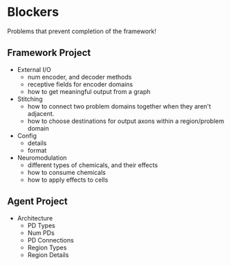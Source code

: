 # Blockers

Problems that prevent completion of the framework!

## Framework Project

- External I/O
  - num encoder, and decoder methods
  - receptive fields for encoder domains
  - how to get meaningful output from a graph
- Stitching
  - how to connect two problem domains together when they aren't adjacent.
  - how to choose destinations for output axons within a region/problem domain
- Config
  - details
  - format
- Neuromodulation
  - different types of chemicals, and their effects
  - how to consume chemicals
  - how to apply effects to cells

## Agent Project

- Architecture
  - PD Types
  - Num PDs
  - PD Connections
  - Region Types
  - Region Details